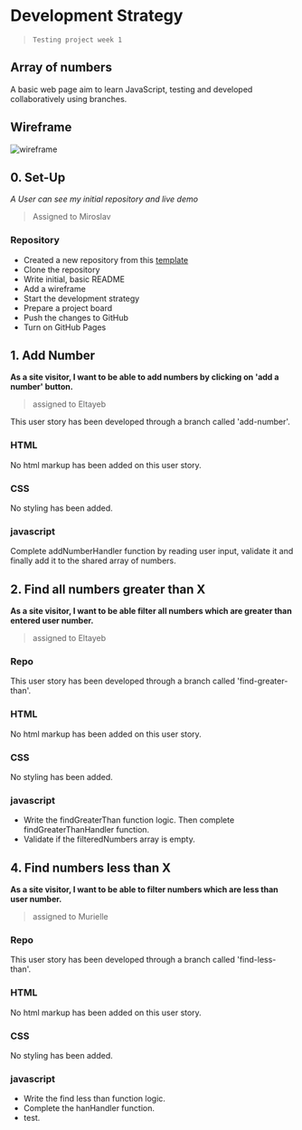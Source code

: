# Development Strategy

> `Testing project week 1`

## Array of numbers

A basic web page aim to learn JavaScript, testing and developed collaboratively using branches.

## Wireframe

![wireframe](img/cal-wirefame.png)

## 0. Set-Up

_A User can see my initial repository and live demo_

> Assigned to Miroslav

### Repository

- Created a new repository from this [template](https://github.com/HackYourFutureBelgium/array-of-numbers)
- Clone the repository
- Write initial, basic README
- Add a wireframe
- Start the development strategy
- Prepare a project board
- Push the changes to GitHub
- Turn on GitHub Pages

## 1. Add Number

__As a site visitor, I want to be able to add numbers by clicking on 'add a number' button.__

> assigned to Eltayeb

This user story has been developed through a branch called 'add-number'.

### HTML

No html markup has been added on this user story.

### CSS

No styling has been added.

### javascript

Complete addNumberHandler function by reading user input, validate it and finally add it to the shared array of numbers.

## 2. Find all numbers greater than X

__As a site visitor, I want to be able filter all numbers which are greater than entered user number.__

> assigned to Eltayeb

### Repo

This user story has been developed through a branch called 'find-greater-than'.

### HTML

No html markup has been added on this user story.

### CSS

No styling has been added.

### javascript

- Write the findGreaterThan function logic. Then complete findGreaterThanHandler function.
- Validate if the filteredNumbers array is empty.

## 4. Find numbers less than X

__As a site visitor, I want to be able to filter  numbers which are less than user number.__

> assigned to Murielle

### Repo

This user story has been developed through a branch called 'find-less-than'.

### HTML

No html markup has been added on this user story.

### CSS

No styling has been added.

### javascript

- Write the find less than function logic. 
- Complete the hanHandler function.
- test.
